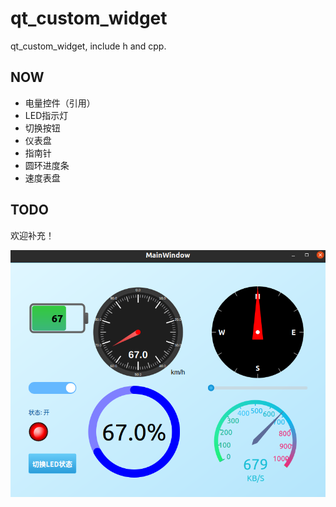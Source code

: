 # qt_custom_widget
qt_custom_widget, include h and cpp.

## NOW
- 电量控件（引用）
- LED指示灯
- 切换按钮
- 仪表盘
- 指南针
- 圆环进度条
- 速度表盘

## TODO
欢迎补充！

![](assets/demo2.png)